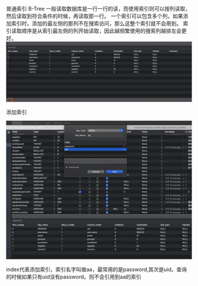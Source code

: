 普通索引
B-Tree
一般读取数据库是一行一行的读，而使用索引则可以按列读取，然后读取到符合条件的时候，再读取那一行。
一个索引可以包含多个列，如果添加索引时，添加的最左侧的那列不在搜索访问，那么这整个索引就不会用到。
索引读取顺序是从索引最左侧的列开始读取，因此越频繁使用的搜索列越排左会更好。![1](./1.png)

添加索引

![](./2.png)

index代表添加索引，索引名字叫做aa，最常用的是password,其次是uid。查询的时候如果只有uid没有password，则不会引用到aa的索引